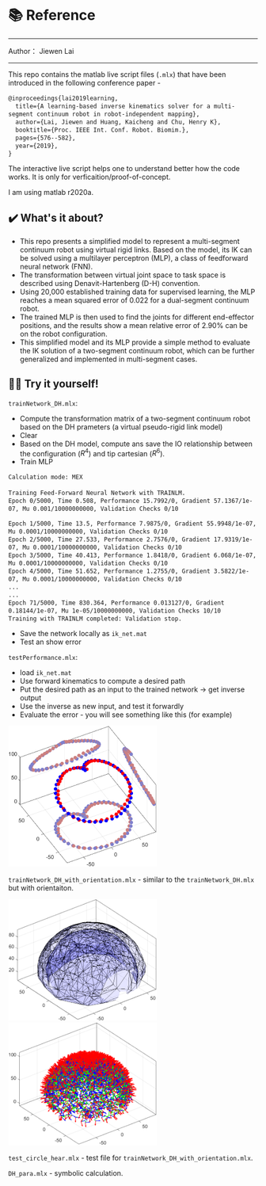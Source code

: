 # 📚 Reference 
********************
Author： Jiewen Lai
********************            
This repo contains the matlab live script files (`.mlx`) that have been introduced in the following conference paper - 
```
@inproceedings{lai2019learning,
  title={A learning-based inverse kinematics solver for a multi-segment continuum robot in robot-independent mapping},
  author={Lai, Jiewen and Huang, Kaicheng and Chu, Henry K},
  booktitle={Proc. IEEE Int. Conf. Robot. Biomim.},
  pages={576--582},
  year={2019},
}
```
The interactive live script helps one to understand better how the code works. It is only for verficaition/proof-of-concept. 

I am using matlab r2020a.


## ✔️ What's it about?

- This repo presents a simplified model to represent a multi-segment continuum robot using virtual rigid links. Based on the model, its IK can be solved using a multilayer perceptron (MLP), a class of feedforward neural network (FNN). 
- The transformation between virtual joint space to task space is described using Denavit-Hartenberg (D-H) convention. 
- Using 20,000 established training data for supervised learning, the MLP reaches a mean squared error of 0.022 for a dual-segment continuum robot. 
- The trained MLP is then used to find the joints for different end-effector positions, and the results show a mean relative error of 2.90% can be on the robot configuration. 
- This simplified model and its MLP provide a simple method to evaluate the IK solution of a two-segment continuum robot, which can be further generalized and implemented in multi-segment cases. 

## 👨‍💻 Try it yourself!

`trainNetwork_DH.mlx`: 
- Compute the transformation matrix of a two-segment continuum robot based on the DH prameters (a virtual pseudo-rigid link model)
- Clear
- Based on the DH model, compute ans save the IO relationship between the configuration ($R^4$) and tip cartesian ($R^6$).
- Train MLP

```
Calculation mode: MEX
 
Training Feed-Forward Neural Network with TRAINLM.
Epoch 0/5000, Time 0.508, Performance 15.7992/0, Gradient 57.1367/1e-07, Mu 0.001/10000000000, Validation Checks 0/10
```
```
Epoch 1/5000, Time 13.5, Performance 7.9875/0, Gradient 55.9948/1e-07, Mu 0.0001/10000000000, Validation Checks 0/10
Epoch 2/5000, Time 27.533, Performance 2.7576/0, Gradient 17.9319/1e-07, Mu 0.0001/10000000000, Validation Checks 0/10
Epoch 3/5000, Time 40.413, Performance 1.8418/0, Gradient 6.068/1e-07, Mu 0.0001/10000000000, Validation Checks 0/10
Epoch 4/5000, Time 51.652, Performance 1.2755/0, Gradient 3.5822/1e-07, Mu 0.0001/10000000000, Validation Checks 0/10
...
...
Epoch 71/5000, Time 830.364, Performance 0.013127/0, Gradient 0.18144/1e-07, Mu 1e-05/10000000000, Validation Checks 10/10
Training with TRAINLM completed: Validation stop.
```
- Save the network locally as `ik_net.mat`
- Test an show error

`testPerformance.mlx`:
- load `ik_net.mat`
- Use forward kinematics to compute a desired path
- Put the desired path as an input to the trained network -> get inverse output
- Use the inverse as new input, and test it forwardly
- Evaluate the error - you will see something like this (for example)

<p align="left">
  <img style="width: 300px" src="figHeart.png" />
</p>


`trainNetwork_DH_with_orientation.mlx` - similar to the `trainNetwork_DH.mlx` but with orientaiton.

<p align="left">
  <img style="width: 300px" src="fig2.png" /> &nbsp; <img style="width: 300px" src="fig3.png" />
</p>


`test_circle_hear.mlx` - test file for `trainNetwork_DH_with_orientation.mlx`.

`DH_para.mlx` - symbolic calculation.


